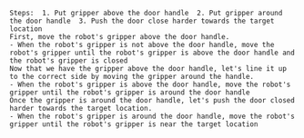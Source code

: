 
    Steps:  1. Put gripper above the door handle  2. Put gripper around the door handle  3. Push the door close harder towards the target location
    First, move the robot's gripper above the door handle.
    - When the robot's gripper is not above the door handle, move the robot's gripper until the robot's gripper is above the door handle and the robot's gripper is closed
    Now that we have the gripper above the door handle, let's line it up to the correct side by moving the gripper around the handle.
    - When the robot's gripper is above the door handle, move the robot's gripper until the robot's gripper is around the door handle
    Once the gripper is around the door handle, let's push the door closed harder towards the target location.
    - When the robot's gripper is around the door handle, move the robot's gripper until the robot's gripper is near the target location